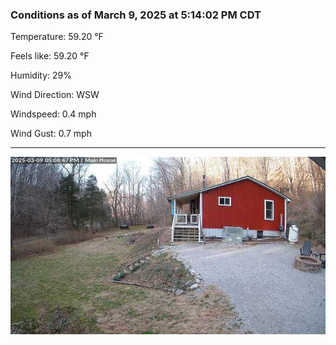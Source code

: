 ### Conditions as of March 9, 2025 at 5:14:02 PM CDT 

Temperature: 59.20 &deg;F

Feels like: 59.20 &deg;F

Humidity: 29%

Wind Direction: WSW

Windspeed: 0.4 mph

Wind Gust: 0.7 mph

---

<img src="./images/latest.jpeg"/>

